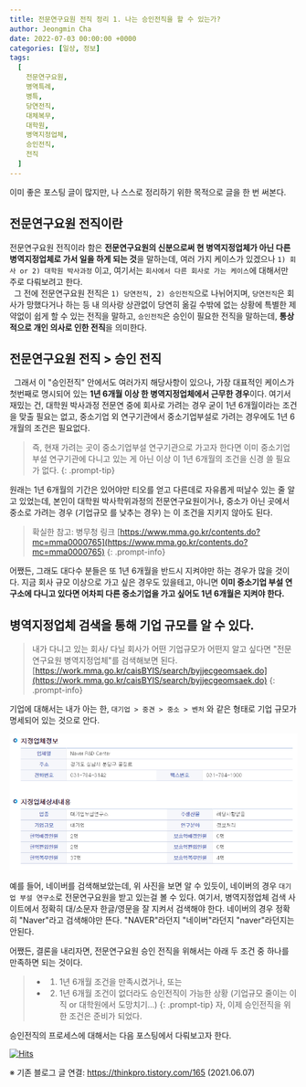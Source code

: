 ```yaml
---
title: 전문연구요원 전직 정리 1. 나는 승인전직을 할 수 있는가?
author: Jeongmin Cha
date: 2022-07-03 00:00:00 +0000
categories: [일상, 정보]
tags:
  [
    전문연구요원,
    병역특례,
    병특,
    당연전직,
    대체복무,
    대학원,
    병역지정업체,
    승인전직,
    전직
  ]
---
```


이미 좋은 포스팅 글이 많지만, 나 스스로 정리하기 위한 목적으로 글을 한 번 써본다.  

## 전문연구요원 전직이란 

전문연구요원 전직이라 함은 **전문연구요원의 신분으로써 현 병역지정업체가 아닌 다른 병역지정업체로 가서 일을 하게 되는 것**을 말하는데, 여러 가지 케이스가 있겠으나 `1) 회사 or 2) 대학원 박사과정` 이고, 여기서는 `회사에서 다른 회사로 가는 케이스`에 대해서만 주로 다뤄보려고 한다.  
 
그 전에 전문연구요원 전직은 `1) 당연전직, 2) 승인전직`으로 나뉘어지며, `당연전직`은 회사가 망했다거나 하는 등 내 의사랑 상관없이 당연히 옮길 수밖에 없는 상황에 특별한 제약없이 쉽게 할 수 있는 전직을 말하고, `승인전직`은 승인이 필요한 전직을 말하는데, **통상적으로 개인 의사로 인한 전직**을 의미한다.  

## 전문연구요원 전직 > 승인 전직
 
그래서 이 "승인전직" 안에서도 여러가지 해당사항이 있으나, 가장 대표적인 케이스가 첫번째로 명시되어 있는 **1년 6개월 이상 한 병역지정업체에서 근무한 경우**이다. 여기서 재밌는 건, 대학원 박사과정 전문연 중에 회사로 가려는 경우 굳이 1년 6개월이라는 조건을 맞출 필요는 없고, 중소기업 외 연구기관에서 중소기업부설로 가려는 경우에도 1년 6개월의 조건은 필요없다.  
> 즉, 현재 가려는 곳이 중소기업부설 연구기관으로 가고자 한다면 이미 중소기업 부설 연구기관에 다니고 있는 게 아닌 이상 이 1년 6개월의 조건을 신경 쓸 필요가 없다. 
{: .prompt-tip}

원래는 1년 6개월의 기간은 있어야만 티오를 얻고 다른데로 자유롭게 떠날수 있는 줄 알고 있었는데, 본인이 대학원 박사학위과정의 전문연구요원이거나, 중소가 아닌 곳에서 중소로 가려는 경우 (기업규모 를 낮추는 경우) 는 이 조건을 지키지 않아도 된다.  
> 확실한 참고: 병무청 링크 [https://www.mma.go.kr/contents.do?mc=mma0000765](https://www.mma.go.kr/contents.do?mc=mma0000765)
{: .prompt-info}

어쨌든, 그래도 대다수 분들은 또 1년 6개월을 반드시 지켜야만 하는 경우가 많을 것이다. 지금 회사 규모 이상으로 가고 싶은 경우도 있을테고, 아니면 **이미 중소기업 부설 연구소에 다니고 있다면 어차피 다른 중소기업을 가고 싶어도 1년 6개월은 지켜야 한다.**  

## 병역지정업체 검색을 통해 기업 규모를 알 수 있다.

> 내가 다니고 있는 회사/ 다닐 회사가 어떤 기업규모가 어떤지 알고 싶다면 "전문연구요원 병역지정업체"를 검색해보면 된다. [https://work.mma.go.kr/caisBYIS/search/byjjecgeomsaek.do](https://work.mma.go.kr/caisBYIS/search/byjjecgeomsaek.do)
{: .prompt-info}

기업에 대해서는 내가 아는 한, `대기업 > 중견 > 중소 > 벤처` 와 같은 형태로 기업 규모가 명세되어 있는 것으로 안다.

![Img](/resources/posts/00005-1.png)

예를 들어, 네이버를 검색해보았는데, 위 사진을 보면 알 수 있듯이, 네이버의 경우 `대기업 부설 연구소`로 전문연구요원을 받고 있는걸 볼 수 있다. 여기서, 병역지정업체 검색 사이트에서 정확히 대/소문자 한글/영문을 잘 지켜서 검색해야 한다. 네이버의 경우 정확히 "Naver"라고 검색해야만 뜬다. "NAVER"라던지 "네이버"라던지 "naver"라던지는 안된다.  

어쨌든, 결론을 내리자면, 전문연구요원 승인 전직을 위해서는 아래 두 조건 중 하나를 만족하면 되는 것이다.  
> - 1) 1년 6개월 조건을 만족시켰거나, 또는
> - 2) 1년 6개월 조건이 없더라도 승인전직이 가능한 상황 (기업규모 줄이는 이직 or 대학원에서 도망치기...)
{: .prompt-tip}
자, 이제 승인전직을 위한 조건은 준비가 되었다.  

승인전직의 프로세스에 대해서는 다음 포스팅에서 다뤄보고자 한다.

[![Hits](https://hits.seeyoufarm.com/api/count/incr/badge.svg?url=https%3A%2F%2Fjeongmincha.github.io%2Fposts%2F00005%2F&count_bg=%2379C83D&title_bg=%23555555&icon=&icon_color=%23E7E7E7&title=hits&edge_flat=false)](https://hits.seeyoufarm.com)


※ 기존 블로그 글 연결: https://thinkpro.tistory.com/165 (2021.06.07)